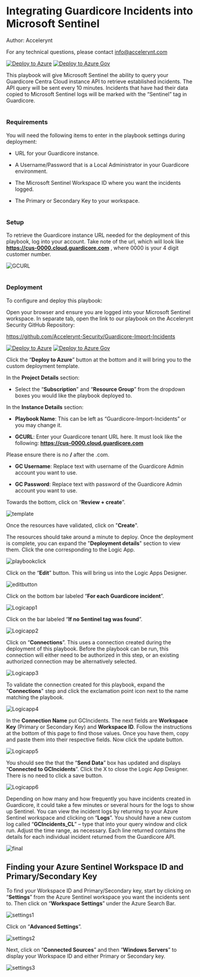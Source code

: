# Integrating Guardicore Incidents into Microsoft Sentinel 

Author: Accelerynt

For any technical questions, please contact info@accelerynt.com

[![Deploy to Azure](https://aka.ms/deploytoazurebutton)](https://portal.azure.com/#create/Microsoft.Template/uri/https%3A%2F%2Fraw.githubusercontent.com%2FAccelerynt-Security%2FGuardicore-Import-Incidents%2Fmaster%2Fazuredeploy.json)
[![Deploy to Azure Gov](https://aka.ms/deploytoazuregovbutton)](https://portal.azure.us/#create/Microsoft.Template/uri/https%3A%2F%2Fraw.githubusercontent.com%2FAccelerynt-Security%2FGuardicore-Import-Incidents%2Fmaster%2Fazuredeploy.json)      

This playbook will give Microsoft Sentinel the ability to query your Guardicore Centra Cloud instance API to retrieve established incidents. The API query will be sent every 10 minutes. Incidents that have had their data copied to Microsoft Sentinel logs will be marked with the “Sentinel” tag in Guardicore. 

                                    
#
### Requirements

You will need the following items to enter in the playbook settings during deployment: 

* URL for your Guardicore instance. 

* A Username/Password that is a Local Administrator in your Guardicore environment. 

* The Microsoft Sentinel Workspace ID where you want the incidents logged. 

* The Primary or Secondary Key to your workspace. 

# 
### Setup

To retrieve the Guardicore instance URL needed for the deployment of this playbook, log into your account. Take note of the url, which will look like **https://cus-0000.cloud.guardicore.com** , where 0000 is your 4 digit customer number.

![GCURL](Images/GCURL.png)

#
### Deployment                                                                                                         
                                                                                                        
To configure and deploy this playbook:

Open your browser and ensure you are logged into your Microsoft Sentinel workspace. In separate tab, open the link to our playbook on the Accelerynt Security GitHub Repository:

https://github.com/Accelerynt-Security/Guardicore-Import-Incidents

[![Deploy to Azure](https://aka.ms/deploytoazurebutton)](https://portal.azure.com/#create/Microsoft.Template/uri/https%3A%2F%2Fraw.githubusercontent.com%2FAccelerynt-Security%2FGuardicore-Import-Incidents%2Fmaster%2Fazuredeploy.json)
[![Deploy to Azure Gov](https://aka.ms/deploytoazuregovbutton)](https://portal.azure.us/#create/Microsoft.Template/uri/https%3A%2F%2Fraw.githubusercontent.com%2FAccelerynt-Security%2FGuardicore-Import-Incidents%2Fmaster%2Fazuredeploy.json)      

Click the “**Deploy to Azure**” button at the bottom and it will bring you to the custom deployment template.

In the **Project Details** section:

* Select the “**Subscription**” and “**Resource Group**” from the dropdown boxes you would like the playbook deployed to.  

In the **Instance Details** section:  

* **Playbook Name**: This can be left as “Guardicore-Import-Incidents” or you may change it.  

* **GCURL**: Enter your Guardicore tenant URL here. It must look like the following: **https://cus-0000.cloud.guardicore.com** 

Please ensure there is no **/** after the .com. 


* **GC Username**: Replace text with username of the Guardicore Admin account you want to use. 

* **GC Password**: Replace text with password of the Guardicore Admin account you want to use. 

Towards the bottom, click on “**Review + create**”. 

![template](Images/template.png)

Once the resources have validated, click on "**Create**".

The resources should take around a minute to deploy. Once the deployment is complete, you can expand the "**Deployment details**" section to view them.
Click the one corresponding to the Logic App.

![playbookclick](Images/playbookclick.png)

Click on the “**Edit**” button. This will bring us into the Logic Apps Designer.

![editbutton](Images/editbutton.png)

Click on the bottom bar labeled “**For each Guardicore incident**”. 

![Logicapp1](Images/Logicapp1.png)

Click on the bar labeled “**If no Sentinel tag was found**”. 

![Logicapp2](Images/Logicapp2.png)

Click on “**Connections**”. This uses a connection created during the deployment of this playbook. Before the playbook can be run, this connection will either need to be authorized in this step, or an existing authorized connection may be alternatively selected.

![Logicapp3](Images/Logicapp3.png)

To validate the connection created for this playbook, expand the "**Connections**" step and click the exclamation point icon next to the name matching the playbook.

![Logicapp4](Images/Logicapp4.png)

In the **Connection Name** put GCIncidents. The next fields are **Workspace Key** (Primary or Secondary Key) and **Workspace ID**. Follow the instructions at the bottom of this page to find those values. Once you have them, copy and paste them into their respective fields. Now click the update button.  

![Logicapp5](Images/Logicapp5.png)

You should see the that the “**Send Data**” box has updated and displays “**Connected to GCIncidents**”. Click the X to close the Logic App Designer. There is no need to click a save button.  

![Logicapp6](Images/Logicapp6.png)

Depending on how many and how frequently you have incidents created in Guardicore, it could take a few minutes or several hours for the logs to show up Sentinel. You can view the incident logs by returning to your Azure Sentinel workspace and clicking on “**Logs**”. You should have a new custom log called “**GCIncidents_CL**” – type that into your query window and click run. Adjust the time range, as necessary. Each line returned contains the details for each individual incident returned from the Guardicore API. 

![final](Images/final.png)

## Finding your Azure Sentinel Workspace ID and Primary/Secondary Key 

To find your Workspace ID and Primary/Secondary key, start by clicking on “**Settings**” from the Azure Sentinel workspace you want the incidents sent to. Then click on “**Workspace Settings**” under the Azure Search Bar. 

![settings1](Images/settings1.png)

Click on “**Advanced Settings**”. 

![settings2](Images/settings2.png)


Next, click on “**Connected Sources**” and then “**Windows Servers**” to display your Workspace ID and either Primary or Secondary key. 

![settings3](Images/settings3.png)
